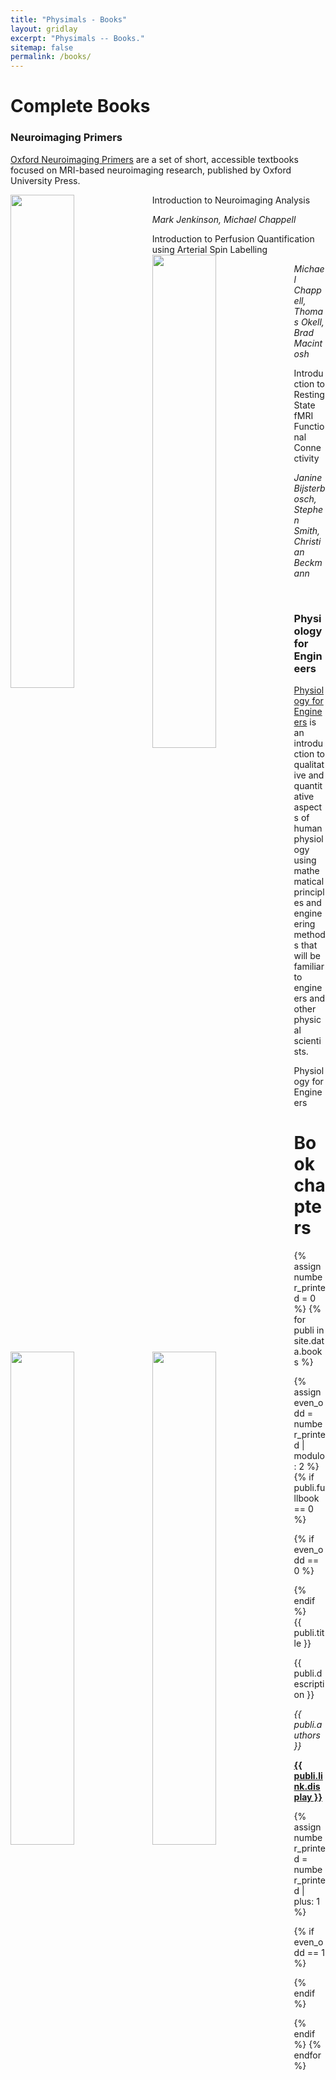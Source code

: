 ```yaml
---
title: "Physimals - Books"
layout: gridlay
excerpt: "Physimals -- Books."
sitemap: false
permalink: /books/
---
```


# Complete Books

### Neuroimaging Primers

<a href="http://www.neuroimagingprimers.org/" target="_blank">Oxford Neuroimaging Primers</a> are a set of short, accessible 
textbooks focused on MRI-based neuroimaging research, published by Oxford University Press.

<div class="col-sm-6 clearfix">
 <div class="well">
  <pubtit>Introduction to Neuroimaging Analysis</pubtit>
  <img src="{{ site.url }}{{ site.baseurl }}/images/bookpic/nip1.png" class="img-responsive" width="45%" style="float: left" />
  <p><em>Mark Jenkinson, Michael Chappell</em></p>
 </div>
</div>

<div class="col-sm-6 clearfix">
 <div class="well">
  <pubtit>Introduction to Perfusion Quantification using Arterial Spin Labelling</pubtit>
  <img src="{{ site.url }}{{ site.baseurl }}/images/bookpic/nip2.png" class="img-responsive" width="45%" style="float: left" />
  <p><em>Michael Chappell, Thomas Okell, Brad Macintosh</em></p>
 </div>
</div>

<div class="col-sm-6 clearfix">
 <div class="well">
  <pubtit>Introduction to Resting State fMRI Functional Connectivity</pubtit>
  <img src="{{ site.url }}{{ site.baseurl }}/images/bookpic/nip3.png" class="img-responsive" width="45%" style="float: left" />
  <p><em>Janine Bijsterbosch, Stephen Smith, Christian Beckmann</em></p>
 </div>
</div>

<p> &nbsp; </p>

### Physiology for Engineers

<a href="https://www.physiologyforengineers.org/" target="_blank">Physiology for Engineers</a> is an introduction to qualitative 
and quantitative aspects of human physiology using mathematical principles and engineering methods that will be familiar to engineers 
and other physical scientists.

<div class="col-sm-6 clearfix">
 <div class="well">
  <pubtit>Physiology for Engineers</pubtit>
  <img src="{{ site.url }}{{ site.baseurl }}/images/bookpic/pfe.png" class="img-responsive" width="45%" style="float: left" />
  <p><em></em></p>
 </div>
</div>

# Book chapters

{% assign number_printed = 0 %}
{% for publi in site.data.books %}

{% assign even_odd = number_printed | modulo: 2 %}
{% if publi.fullbook == 0 %}

{% if even_odd == 0 %}
<div class="row">
{% endif %}

<div class="col-sm-6 clearfix">
 <div class="well">
  <pubtit>{{ publi.title }}</pubtit>
  <p>{{ publi.description }}</p>
  <p><em>{{ publi.authors }}</em></p>
  <p><strong><a href="{{ publi.link.url }}" target="_blank">{{ publi.link.display }}</a></strong></p>
 </div>
</div>

{% assign number_printed = number_printed | plus: 1 %}

{% if even_odd == 1 %}
</div>
{% endif %}

{% endif %}
{% endfor %}

<p> &nbsp; </p>
